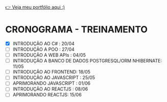 [👉 Veja meu portfólio aqui :)](https://samubarreto.github.io/Portfolio/)<br>

# CRONOGRAMA - TREINAMENTO

* [X] INTRODUÇÃO AO C# : 20/04
* [ ] INTRODUÇÃO A POO : 27/04
* [ ] INTRODUÇÃO A WEB APIs : 04/05
* [ ] INTRODUÇÃO A BANCO DE DADOS POSTGRESQL/ORM NHIBERNATE: 11/05
* [ ] INTRODUÇÃO AO FRONTEND: 18/05
* [ ] INTRODUÇÃO AO JAVASCRIPT : 25/05
* [ ] APRIMORANDO JAVASCRIPT : 01/06
* [ ] INTRODUÇÃO AO REACTJS : 08/06
* [ ] APRIMORANDO REACTJS: 15/06
